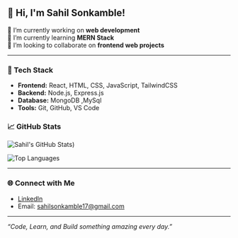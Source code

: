 ## 👋 Hi, I'm Sahil Sonkamble!

🔭 I’m currently working on **web development**  
🌱 I’m currently learning **MERN Stack**  
👯 I’m looking to collaborate on **frontend web projects**  

---

### 🚀 Tech Stack

- **Frontend:** React, HTML, CSS, JavaScript, TailwindCSS
- **Backend:** Node.js, Express.js 
- **Database:** MongoDB ,MySql
- **Tools:** Git, GitHub, VS Code



### 📈 GitHub Stats

![Sahil's GitHub Stats](https://github-readme-stats.vercel.app/api?username=sonkamblesahil&show_icons=true&theme=dark))

![Top Languages](https://github-readme-stats.vercel.app/api/top-langs/?username=sahilsonkamble&layout=compact&theme=tokyonight)

---

### 🌐 Connect with Me

- [LinkedIn](www.linkedin.com/in/sonkamblesahil)
- Email: sahilsonkamble17@gmail.com

---

_“Code, Learn, and Build something amazing every day.”_
